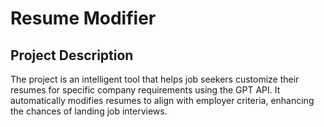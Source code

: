 # Resume Modifier
 
## Project Description

The project is an intelligent tool that helps job seekers customize their resumes for specific company requirements using the GPT API. It automatically modifies resumes to align with employer criteria, enhancing the chances of landing job interviews.